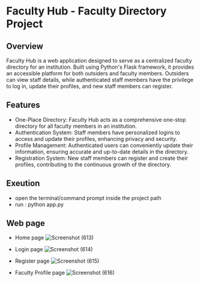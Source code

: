 # Faculty Hub - Faculty Directory Project

## Overview
Faculty Hub is a web application designed to serve as a centralized faculty directory for an institution. Built using Python's Flask framework, it provides an accessible platform for both outsiders and faculty members. Outsiders can view staff details, while authenticated staff members have the privilege to log in, update their profiles, and new staff members can register.

## Features
- One-Place Directory: Faculty Hub acts as a comprehensive one-stop directory for all faculty members in an institution.
- Authentication System: Staff members have personalized logins to access and update their profiles, enhancing privacy and security.
- Profile Management: Authenticated users can conveniently update their information, ensuring accurate and up-to-date details in the directory.
- Registration System: New staff members can register and create their profiles, contributing to the continuous growth of the directory.

## Exeution
- open the terminal/command prompt inside the project path
- run : python app.py 

## Web page
- Home page
![Screenshot (613)](https://github.com/CodeWithTarunika/FacultyHub/assets/124036153/f6cab7f6-215e-4953-ba6b-1c6ea379dc83)

- Login page
![Screenshot (614)](https://github.com/CodeWithTarunika/FacultyHub/assets/124036153/7685926e-2df1-4792-a9c8-b96b159c1d8b)

- Register page
![Screenshot (615)](https://github.com/CodeWithTarunika/FacultyHub/assets/124036153/2f3848db-e96b-4593-8ee9-9f8fe22b1f6a)

- Faculty Profile page
![Screenshot (616)](https://github.com/CodeWithTarunika/FacultyHub/assets/124036153/9a9070ef-dbbf-40f1-ae43-75d64820cb99)





